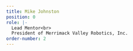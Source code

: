 ```yaml
---
title: Mike Johnston
position: 0
role: |-
  Lead Mentor<br>
  President of Merrimack Valley Robotics, Inc.
order-number: 2
---
```


